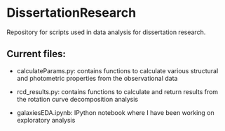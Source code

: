 # DissertationResearch
Repository for scripts used in data analysis for dissertation research.

## Current files:

 - calculateParams.py: contains functions to calculate various structural and photometric
 properties from the observational data
 
 - rcd_results.py: contains functions to calculate and return results from
 the rotation curve decomposition analysis
 
- galaxiesEDA.ipynb: IPython notebook where I have been working on exploratory analysis